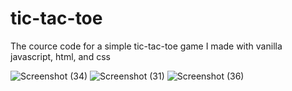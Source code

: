 # tic-tac-toe
The cource code for a simple tic-tac-toe game I made with vanilla javascript, html, and css  

![Screenshot (34)](https://user-images.githubusercontent.com/107735530/230567304-f4d2a022-4fee-4046-aaeb-7c63493c76d8.png)
![Screenshot (31)](https://user-images.githubusercontent.com/107735530/230567300-12df0f3b-c805-4f9f-9267-7b9dea9725c8.png)
![Screenshot (36)](https://user-images.githubusercontent.com/107735530/230567652-3cd96262-df24-4cc5-af8e-28e202d4f3c0.png)

